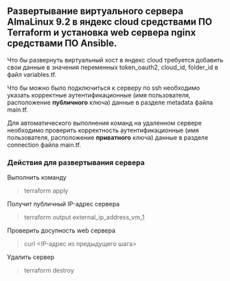 ## Развертывание виртуального сервера AlmaLinux 9.2 в яндекс cloud средствами ПО Terraform и установка web сервера nginx средствами ПО Ansible.

Что бы развернуть виртуальный хост в яндекс cloud требуется добавить свои данные в значения переменных 
token_oauth2, cloud_id, folder_id в файл variables.tf.

Что бы можно было подключиться к серверу по ssh необходимо указать корректные аутентификационные 
(имя пользователя, расположение **публичного** ключа) данные в разделе metadata файла main.tf.

Для автоматического выполнения команд на удаленном сервере необходимо проверить корректность аутентификационные 
(имя пользователя, расположение **приватного** ключа) данные в разделе connection файла main.tf.

### Действия для развертывания сервера
Выполнить команду
> terraform apply

Получит публичный IP-адрес сервера
> terraform output external_ip_address_vm_1

Проверить досупность web сервера
> curl <IP-адрес из предыдущего шага>

Удалить сервер
> terraform destroy

